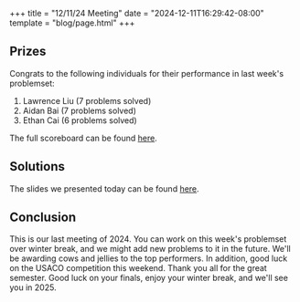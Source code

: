 +++
title = "12/11/24 Meeting"
date = "2024-12-11T16:29:42-08:00"
template = "blog/page.html"
+++

## Prizes

Congrats to the following individuals for their performance in last week's problemset:
1. Lawrence Liu (7 problems solved)
2. Aidan Bai (7 problems solved)
3. Ethan Cai (6 problems solved)

The full scoreboard can be found [here](https://codeforces.com/group/t22P8AwpuF/contest/567847/standings/groupmates/true).

## Solutions

The slides we presented today can be found [here](https://docs.google.com/presentation/d/1QBCPw6Gt1PTbjxrOr-fqupHl9_fjL00H52vamm823JY/edit?usp=sharing).

## Conclusion

This is our last meeting of 2024. You can work on this week's problemset over winter break, and we might add new problems to it in the future. We'll be awarding cows and jellies to the top performers. In addition, good luck on the USACO competition this weekend. Thank you all for the great semester. Good luck on your finals, enjoy your winter break, and we'll see you in 2025.
